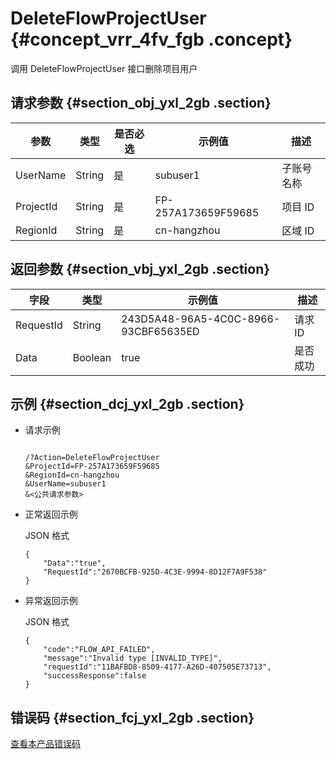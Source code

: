 # DeleteFlowProjectUser {#concept_vrr_4fv_fgb .concept}

调用 DeleteFlowProjectUser 接口删除项目用户

## 请求参数 {#section_obj_yxl_2gb .section}

|参数|类型|是否必选|示例值|描述|
|--|--|----|---|--|
|UserName|String|是|subuser1|子账号名称|
|ProjectId|String|是|FP-257A173659F59685|项目 ID|
|RegionId|String|是|cn-hangzhou|区域 ID|

## 返回参数 {#section_vbj_yxl_2gb .section}

|字段|类型|示例值|描述|
|--|--|---|--|
|RequestId|String|243D5A48-96A5-4C0C-8966-93CBF65635ED|请求 ID|
|Data|Boolean|true|是否成功|

## 示例 {#section_dcj_yxl_2gb .section}

-   请求示例

    ```
    
    /?Action=DeleteFlowProjectUser
    &ProjectId=FP-257A173659F59685
    &RegionId=cn-hangzhou
    &UserName=subuser1
    &<公共请求参数>
    ```

-   正常返回示例

    JSON 格式

    ```
    {
    	"Data":"true",
    	"RequestId":"2670BCFB-925D-4C3E-9994-8D12F7A9F538"
    }
    ```

-   异常返回示例

    JSON 格式

    ```
    {
    	"code":"FLOW_API_FAILED",
    	"message":"Invalid type [INVALID_TYPE]",
    	"requestId":"11BAFBD8-8509-4177-A26D-407505E73713",
    	"successResponse":false
    }
    ```


## 错误码 {#section_fcj_yxl_2gb .section}

[查看本产品错误码](https://error-center.alibabacloud.com/status/product/Emr)

